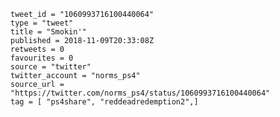 ```
tweet_id = "1060993716100440064"
type = "tweet"
title = "Smokin'"
published = 2018-11-09T20:33:08Z
retweets = 0
favourites = 0
source = "twitter"
twitter_account = "norms_ps4"
source_url = "https://twitter.com/norms_ps4/status/1060993716100440064"
tag = [ "ps4share", "reddeadredemption2",]
```

<p class='image'><img src='http://mnf.m17s.net/2018/11/09/DrloKRbX0AEGO3Z.jpg' alt=''></p>

